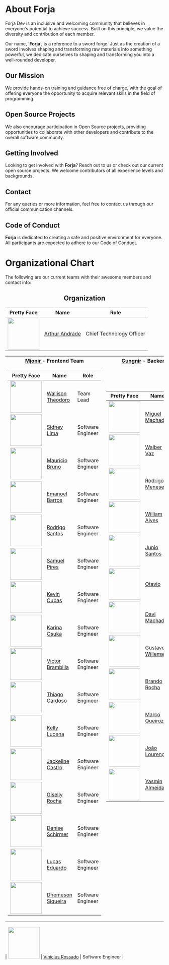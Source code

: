 # About Forja

Forja Dev is an inclusive and welcoming community that believes in everyone's potential to achieve success. Built on this principle, we value the diversity and contribution of each member.

Our name, '**Forja**', is a reference to a sword forge. Just as the creation of a sword involves shaping and transforming raw materials into something powerful, we dedicate ourselves to shaping and transforming you into a well-rounded developer.

## Our Mission

We provide hands-on training and guidance free of charge, with the goal of offering everyone the opportunity to acquire relevant skills in the field of programming.

## Open Source Projects

We also encourage participation in Open Source projects, providing opportunities to collaborate with other developers and contribute to the overall software community.

## Getting Involved

Looking to get involved with **Forja**? Reach out to us or check out our current open source projects. We welcome contributors of all experience levels and backgrounds.

## Contact

For any queries or more information, feel free to contact us through our official communication channels.

## Code of Conduct

**Forja** is dedicated to creating a safe and positive environment for everyone. All participants are expected to adhere to our Code of Conduct.

# Organizational Chart

The following are our current teams with their awesome members and contact info:
<div align="center">
	
## Organization
| Pretty Face | Name | Role |
| -------------- | ------------- | ------------- |
| <img src="https://github.com/arthur404dev.png" width="100"> | [Arthur Andrade](https://github.com/arthur404dev) |  Chief Technology Officer |

<table>
<tr>
	<th>
		<a href="https://github.com/orgs/forjadev/teams/mjollnir"> Mjonir </a> - Frontend Team
	</th>
	<th>
		<a href="https://github.com/orgs/forjadev/teams/gungnir"> Gungnir</a> - Backend Team
	</th>
</tr>
  
<td>

| Pretty Face | Name | Role |
| -------------- | ------------- | ------------- |
| <img src="https://github.com/wtheodoro.png" width="100"> | [Wallison Theodoro](https://github.com/wtheodoro) |  Team Lead |
| <img src="https://github.com/GreenProgramDev.png" width="100"> | [Sidney Lima](https://github.com/GreenProgramDev) |  Software Engineer |
| <img src="https://github.com/MBrunoS.png" width="100"> | [Maurício Bruno](https://github.com/MBrunoS) | Software Engineer |
| <img src="https://github.com/ebarross.png" width="100"> | [Emanoel Barros](https://github.com/ebarross) | Software Engineer |
| <img src="https://github.com/rodrigosantosdev.png" width="100"> | [Rodrigo Santos](https://github.com/rodrigosantosdev) | Software Engineer |
| <img src="https://github.com/SamuelPires1999.png" width="100"> | [Samuel Pires](https://github.com/SamuelPires1999) | Software Engineer |
| <img src="https://github.com/kevinCubas.png" width="100"> | [Kevin Cubas](https://github.com/kevinCubas) | Software Engineer |
| <img src="https://github.com/kari-osk.png" width="100"> | [Karina Osuka](https://github.com/kari-osk) | Software Engineer |
| <img src="https://github.com/victorbrambilla.png" width="100"> | [Victor Brambilla](https://github.com/victorbrambilla) | Software Engineer |
| <img src="https://github.com/Tlcardoso.png" width="100"> | [Thiago Cardoso](https://github.com/Tlcardoso) | Software Engineer |
| <img src="https://github.com/kleck-lucena.png" width="100"> | [Kelly Lucena](https://github.com/kleck-lucena) | Software Engineer |
| <img src="https://github.com/JCastro456.png" width="100"> | [Jackeline Castro](https://github.com/JCastro456) | Software Engineer |
| <img src="https://github.com/Gisellyrock.png" width="100"> | [Giselly Rocha](https://github.com/Gisellyrock) | Software Engineer |
| <img src="https://github.com/deniseschirmer.png" width="100"> | [Denise Schirmer](https://github.com/deniseschirmer) | Software Engineer |
| <img src="https://github.com/lucaseduardocrp.png" width="100"> | [Lucas Eduardo](https://github.com/lucaseduardocrp) | Software Engineer |
| <img src="https://github.com/DhemesonSiqueira.png" width="100"> | [Dhemeson Siqueira](https://github.com/DhemesonSiqueira) | Software Engineer |
</td>

<td>

| Pretty Face | Name | Role |
| -------------- | ------------- | ------------- |
| <img src="https://github.com/miguelmachado-dev.png" width="100"> | [Miguel Machado](https://github.com/miguelmachado-dev) |  Team Lead |
| <img src="https://github.com/walber-vaz.png" width="100"> | [Walber Vaz](https://github.com/walber-vaz) |  Software Engineer |
| <img src="https://github.com/rodrigofmeneses.png" width="100"> | [Rodrigo Meneses](https://github.com/rodrigofmeneses) |  Software Engineer |
| <img src="https://github.com/Sevlak.png" width="100"> | [William Alves](https://github.com/Sevlak) |  Software Engineer |
| <img src="https://github.com/junio12o.png" width="100"> | [Junio Santos](https://github.com/junio12o) |  Software Engineer |
| <img src="https://github.com/OtavioSC.png" width="100"> | [Otavio](https://github.com/OtavioSC) |  Software Engineer |
| <img src="https://github.com/machadondavi.png" width="100"> | [Davi Machado](https://github.com/machadondavi) |  Software Engineer |
| <img src="https://github.com/guswillemann.png" width="100"> | [Gustavo Willemann](https://github.com/guswillemann) |  Software Engineer |
| <img src="https://github.com/Bran00.png" width="100"> | [Brando Rocha](https://github.com/Bran00) |  Software Engineer |
| <img src="https://github.com/MarkimQ.png" width="100"> | [Marco Queiroz](https://github.com/MarkimQ) |  Software Engineer |
| <img src="https://github.com/joaodslourenco.png" width="100"> | [João Lourenço](https://github.com/joaodslourenco) |  Software Engineer |
| <img src="https://github.com/YasminAlmeida.png" width="100"> | [Yasmin Almeida](https://github.com/YasminAlmeida) |  Software Engineer |
<br><br><br><br><br><br><br><br><br><br><br><br><br><br>
<!--! | <img src="https://github.com/junio12o.png" width="100">  | hi | :) | -->
<!--! | <img src="https://github.com/junio12o.png" width="100">  | hi | :) | -->

</td>

</table>
</div>

| <img src="https://avatars.githubusercontent.com/u/20804404?v=4" width="100"> | [Vinicius Rossado](https://github.com/vinirossado) | Software Engineer |